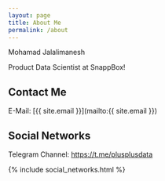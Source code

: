 ```yaml
---
layout: page
title: About Me
permalink: /about
---
```


Mohamad Jalalimanesh

Product Data Scientist at SnappBox!

## Contact Me

E-Mail: [{{ site.email }}](mailto:{{ site.email }})


## Social Networks


Telegram Channel: https://t.me/plusplusdata


{% include social_networks.html %}

